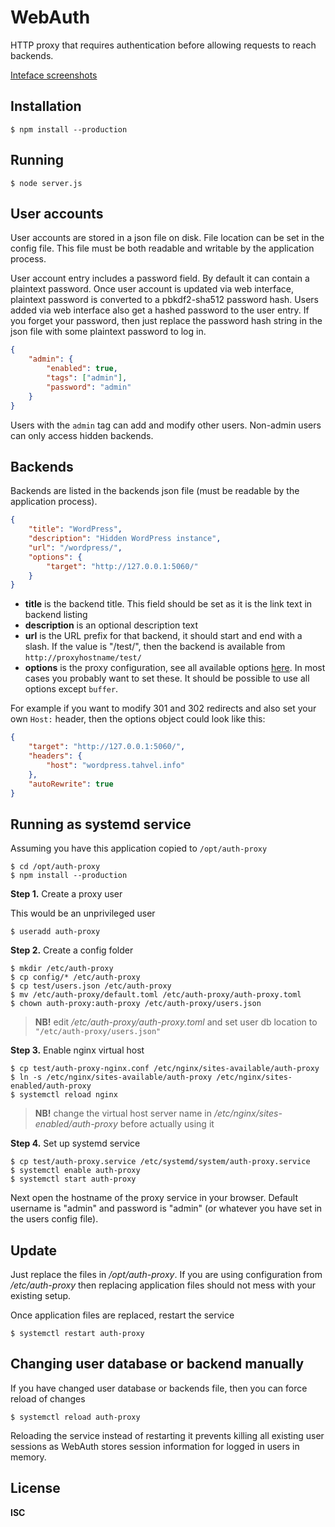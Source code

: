 # WebAuth

HTTP proxy that requires authentication before allowing requests to reach backends.

[Inteface screenshots](https://cloudup.com/cU0jWGvAfit)

## Installation

```
$ npm install --production
```

## Running

```
$ node server.js
```

## User accounts

User accounts are stored in a json file on disk. File location can be set in the config file. This file must be both readable and writable by the application process.

User account entry includes a password field. By default it can contain a plaintext password. Once user account is updated via web interface, plaintext password is converted to a pbkdf2-sha512 password hash. Users added via web interface also get a hashed password to the user entry. If you forget your password, then just replace the password hash string in the json file with some plaintext password to log in.

```json
{
    "admin": {
        "enabled": true,
        "tags": ["admin"],
        "password": "admin"
    }
}
```

Users with the `admin` tag can add and modify other users. Non-admin users can only access hidden backends.

## Backends

Backends are listed in the backends json file (must be readable by the application process).

```json
{
    "title": "WordPress",
    "description": "Hidden WordPress instance",
    "url": "/wordpress/",
    "options": {
        "target": "http://127.0.0.1:5060/"
    }
}
```

-   **title** is the backend title. This field should be set as it is the link text in backend listing
-   **description** is an optional description text
-   **url** is the URL prefix for that backend, it should start and end with a slash. If the value is "/test/", then the backend is available from `http://proxyhostname/test/`
-   **options** is the proxy configuration, see all available options [here](https://www.npmjs.com/package/http-proxy#user-content-options). In most cases you probably want to set these. It should be possible to use all options except `buffer`.

For example if you want to modify 301 and 302 redirects and also set your own `Host:` header, then the options object could look like this:

```json
{
    "target": "http://127.0.0.1:5060/",
    "headers": {
        "host": "wordpress.tahvel.info"
    },
    "autoRewrite": true
}
```

## Running as systemd service

Assuming you have this application copied to `/opt/auth-proxy`

```
$ cd /opt/auth-proxy
$ npm install --production
```

**Step 1.** Create a proxy user

This would be an unprivileged user

```
$ useradd auth-proxy
```

**Step 2.** Create a config folder

```
$ mkdir /etc/auth-proxy
$ cp config/* /etc/auth-proxy
$ cp test/users.json /etc/auth-proxy
$ mv /etc/auth-proxy/default.toml /etc/auth-proxy/auth-proxy.toml
$ chown auth-proxy:auth-proxy /etc/auth-proxy/users.json
```

> **NB!** edit _/etc/auth-proxy/auth-proxy.toml_ and set user db location to `"/etc/auth-proxy/users.json"`

**Step 3.** Enable nginx virtual host

```
$ cp test/auth-proxy-nginx.conf /etc/nginx/sites-available/auth-proxy
$ ln -s /etc/nginx/sites-available/auth-proxy /etc/nginx/sites-enabled/auth-proxy
$ systemctl reload nginx
```

> **NB!** change the virtual host server name in _/etc/nginx/sites-enabled/auth-proxy_ before actually using it

**Step 4.** Set up systemd service

```
$ cp test/auth-proxy.service /etc/systemd/system/auth-proxy.service
$ systemctl enable auth-proxy
$ systemctl start auth-proxy
```

Next open the hostname of the proxy service in your browser. Default username is "admin" and password is "admin" (or whatever you have set in the users config file).

## Update

Just replace the files in _/opt/auth-proxy_. If you are using configuration from _/etc/auth-proxy_ then replacing application files should not mess with your existing setup.

Once application files are replaced, restart the service

```
$ systemctl restart auth-proxy
```

## Changing user database or backend manually

If you have changed user database or backends file, then you can force reload of changes

```
$ systemctl reload auth-proxy
```

Reloading the service instead of restarting it prevents killing all existing user sessions as WebAuth stores session information for logged in users in memory.

## License

**ISC**
